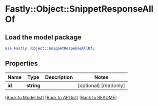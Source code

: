 # Fastly::Object::SnippetResponseAllOf

## Load the model package
```perl
use Fastly::Object::SnippetResponseAllOf;
```

## Properties
Name | Type | Description | Notes
------------ | ------------- | ------------- | -------------
**id** | **string** |  | [optional] [readonly] 

[[Back to Model list]](../README.md#documentation-for-models) [[Back to API list]](../README.md#documentation-for-api-endpoints) [[Back to README]](../README.md)


